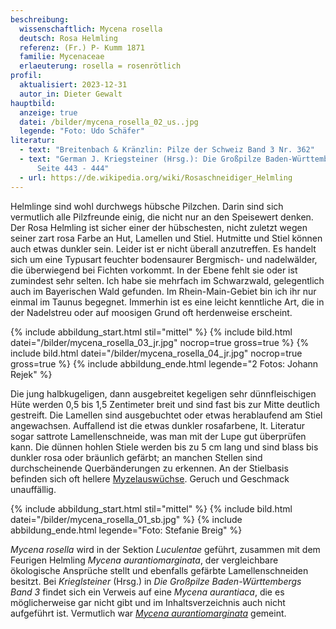 ```yaml
---
beschreibung:
  wissenschaftlich: Mycena rosella
  deutsch: Rosa Helmling
  referenz: (Fr.) P- Kumm 1871
  familie: Mycenaceae
  erlaeuterung: rosella = rosenrötlich
profil:
  aktualisiert: 2023-12-31
  autor_in: Dieter Gewalt
hauptbild:
  anzeige: true
  datei: /bilder/mycena_rosella_02_us..jpg
  legende: "Foto: Udo Schäfer"
literatur:
  - text: "Breitenbach & Kränzlin: Pilze der Schweiz Band 3 Nr. 362"
  - text: "German J. Kriegsteiner (Hrsg.): Die Großpilze Baden-Württembergs Band 3
      Seite 443 - 444"
  - url: https://de.wikipedia.org/wiki/Rosaschneidiger_Helmling
---
```

Helmlinge sind wohl durchwegs hübsche Pilzchen. Darin sind sich vermutlich alle Pilzfreunde einig, die nicht nur an den Speisewert denken. Der Rosa Helmling ist sicher einer der hübschesten, nicht zuletzt wegen seiner zart rosa Farbe an Hut, Lamellen und Stiel. Hutmitte und Stiel können auch etwas dunkler sein. Leider ist er nicht überall anzutreffen. Es handelt sich um eine Typusart feuchter bodensaurer Bergmisch- und nadelwälder, die überwiegend bei Fichten vorkommt. In der Ebene fehlt sie oder ist zumindest sehr selten. Ich habe sie mehrfach im Schwarzwald, gelegentlich auch im Bayerischen Wald gefunden. Im Rhein-Main-Gebiet bin ich ihr nur einmal im Taunus begegnet. Immerhin ist es eine leicht kenntliche Art, die in der Nadelstreu oder auf moosigen Grund oft herdenweise erscheint.

{% include abbildung_start.html stil="mittel" %}
{% include bild.html datei="/bilder/mycena_rosella_03_jr.jpg" nocrop=true gross=true %}
{% include bild.html datei="/bilder/mycena_rosella_04_jr.jpg" nocrop=true gross=true %}
{% include abbildung_ende.html legende="2 Fotos: Johann Rejek" %}

Die jung halbkugeligen, dann ausgebreitet kegeligen sehr dünnfleischigen Hüte werden 0,5 bis 1,5 Zentimeter breit und sind fast bis zur Mitte deutlich gestreift. Die Lamellen sind ausgebuchtet oder etwas herablaufend am Stiel angewachsen. Auffallend ist die etwas dunkler rosafarbene, lt. Literatur sogar sattrote Lamellenschneide, was man mit der Lupe gut überprüfen kann. Die dünnen hohlen Stiele werden bis zu 5 cm lang und sind blass bis dunkler rosa oder bräunlich gefärbt; an manchen Stellen sind durchscheinende Querbänderungen zu erkennen. An der Stielbasis befinden sich oft hellere [Myzelauswüchse](Myzel "Glossar").  Geruch und Geschmack unauffällig.

{% include abbildung_start.html stil="mittel" %}
{% include bild.html datei="/bilder/mycena_rosella_01_sb.jpg" %}
{% include abbildung_ende.html legende="Foto: Stefanie Breig" %}

*Mycena rosella* wird in der Sektion *Luculentae* geführt, zusammen mit dem Feurigen Helmling *Mycena aurantiomarginata*, der vergleichbare ökologische Ansprüche stellt und ebenfalls gefärbte Lamellenschneiden besitzt. Bei *Krieglsteiner* (Hrsg.) in *Die Großpilze Baden-Württembergs Band 3* findet sich ein Verweis auf eine *Mycena aurantiaca*, die es möglicherweise gar nicht gibt und im Inhaltsverzeichnis auch nicht aufgeführt ist. Vermutlich war *[Mycena aurantiomarginata](/pilze/mycena-aurantiomarginata-feuriger-helmling)* gemeint.